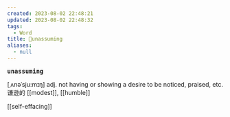 ```yaml
---
created: 2023-08-02 22:48:21
updated: 2023-08-02 22:48:32
tags:
  - Word
title: 📖unassuming
aliases:
  - null
---
```


<pre><strong>unassuming</strong></pre>
[ˌʌnəˈsju:mɪŋ]
adj. not having or showing a desire to be noticed, praised, etc. 谦逊的
[[modest]], [[humble]]

[[self-effacing]]